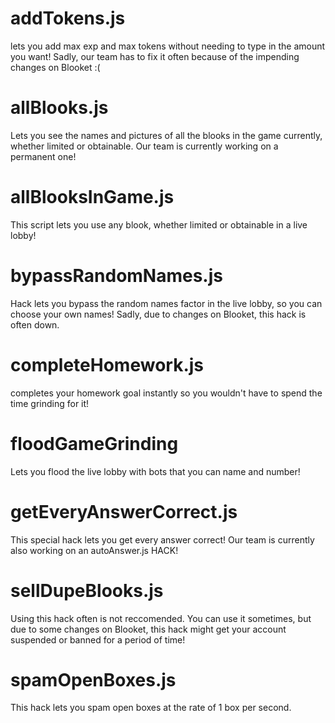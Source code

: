 # addTokens.js

lets you add max exp and max tokens without needing to type in the amount you want!  Sadly, our team has to fix it often because of the impending changes on Blooket :(

# allBlooks.js

Lets you see the names and pictures of all the blooks in the game currently, whether limited or obtainable.  Our team is currently working on a permanent one!

# allBlooksInGame.js

This script lets you use any blook, whether limited or obtainable in a live lobby!

# bypassRandomNames.js

Hack lets you bypass the random names factor in the live lobby, so you can choose your own names!  Sadly, due to changes on Blooket, this hack is often down.

# completeHomework.js

completes your homework goal instantly so you wouldn't have to spend the time grinding for it!

# floodGameGrinding

Lets you flood the live lobby with bots that you can name and number!  

# getEveryAnswerCorrect.js

This special hack lets you get every answer correct!  Our team is currently also working on an autoAnswer.js HACK!

# sellDupeBlooks.js

Using this hack often is not reccomended.  You can use it sometimes, but due to some changes on Blooket, this hack might get your account suspended or banned for a period of time!

# spamOpenBoxes.js

This hack lets you spam open boxes at the rate of 1 box per second.  
